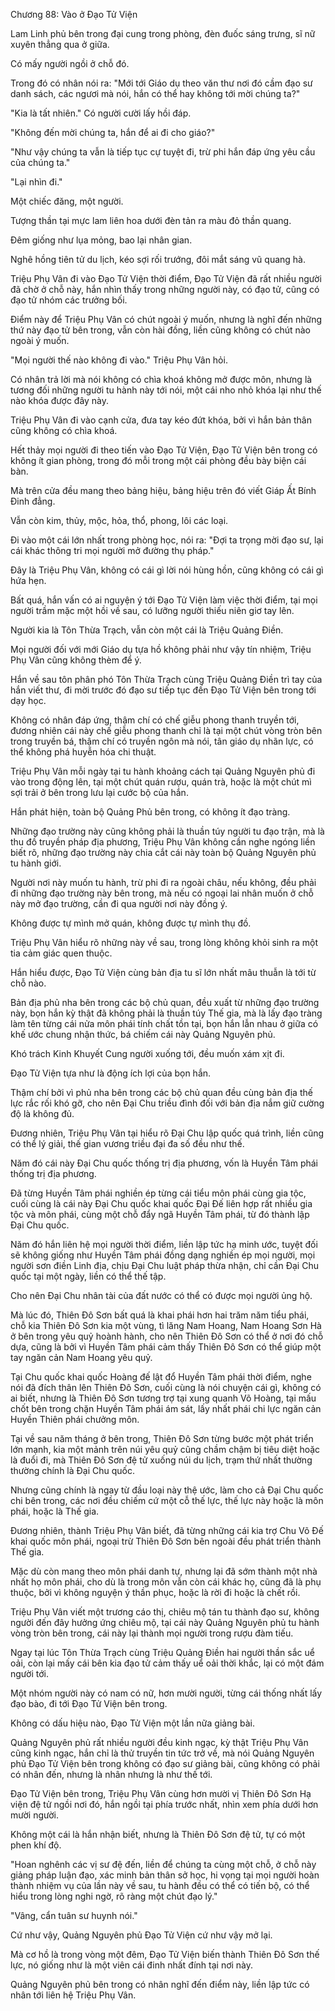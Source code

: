 




Chương 88: Vào ở Đạo Tử Viện


Lam Linh phủ bên trong đại cung trong phòng, đèn đuốc sáng trưng, sĩ nữ xuyên thẳng qua ở giữa.

Có mấy người ngồi ở chỗ đó.

Trong đó có nhân nói ra: "Mới tới Giáo dụ theo văn thư nơi đó cầm đạo sư danh sách, các ngươi mà nói, hắn có thể hay không tới mời chúng ta?"

"Kia là tất nhiên." Có người cười lấy hồi đáp.

"Không đến mời chúng ta, hắn để ai đi cho giáo?"

"Như vậy chúng ta vẫn là tiếp tục cự tuyệt đi, trừ phi hắn đáp ứng yêu cầu của chúng ta."

"Lại nhìn đi."

Một chiếc đăng, một người.

Tượng thần tại mực lam liên hoa dưới đèn tản ra màu đỏ thần quang.

Đêm giống như lụa mỏng, bao lại nhân gian.

Nghê hồng tiên tử du lịch, kéo sợi rối trướng, đôi mắt sáng vũ quang hà.

Triệu Phụ Vân đi vào Đạo Tử Viện thời điểm, Đạo Tử Viện đã rất nhiều người đã chờ ở chỗ này, hắn nhìn thấy trong những người này, có đạo tử, cũng có đạo tử nhóm các trưởng bối.

Điểm này để Triệu Phụ Vân có chút ngoài ý muốn, nhưng là nghĩ đến những thứ này đạo tử bên trong, vẫn còn hài đồng, liền cũng không có chút nào ngoài ý muốn.

"Mọi người thế nào không đi vào." Triệu Phụ Vân hỏi.

Có nhân trả lời mà nói không có chìa khoá không mở được môn, nhưng là tương đối những người tu hành này tới nói, một cái nho nhỏ khóa lại như thế nào khóa được đây này.

Triệu Phụ Vân đi vào cạnh cửa, đưa tay kéo đứt khóa, bởi vì hắn bản thân cũng không có chìa khoá.

Hết thảy mọi người đi theo tiến vào Đạo Tử Viện, Đạo Tử Viện bên trong có không ít gian phòng, trong đó mỗi trong một cái phòng đều bày biện cái bàn.

Mà trên cửa đều mang theo bảng hiệu, bảng hiệu trên đó viết Giáp Ất Bính Đinh đẳng.

Vẫn còn kim, thủy, mộc, hỏa, thổ, phong, lôi các loại.

Đi vào một cái lớn nhất trong phòng học, nói ra: "Đợi ta trọng mời đạo sư, lại cái khác thông tri mọi người mở đường thụ pháp."

Đây là Triệu Phụ Vân, không có cái gì lời nói hùng hồn, cũng không có cái gì hứa hẹn.

Bất quá, hắn vấn có ai nguyện ý tới Đạo Tử Viện làm việc thời điểm, tại mọi người trầm mặc một hồi về sau, có lưỡng người thiếu niên giơ tay lên.

Người kia là Tôn Thừa Trạch, vẫn còn một cái là Triệu Quảng Điền.

Mọi người đối với mới Giáo dụ tựa hồ không phải như vậy tín nhiệm, Triệu Phụ Vân cũng không thèm để ý.

Hắn về sau tôn phân phó Tôn Thừa Trạch cùng Triệu Quảng Điền trì tay của hắn viết thư, đi mời trước đó đạo sư tiếp tục đến Đạo Tử Viện bên trong tới dạy học.

Không có nhân đáp ứng, thậm chí có chế giễu phong thanh truyền tới, đương nhiên cái này chế giễu phong thanh chỉ là tại một chút vòng tròn bên trong truyền bá, thậm chí có truyền ngôn mà nói, tân giáo dụ nhãn lực, có thể không phá huyễn hóa chi thuật.

Triệu Phụ Vân mỗi ngày tại tu hành khoảng cách tại Quảng Nguyên phủ đi vào trong động lên, tại một chút quán rượu, quán trà, hoặc là một chút mì sợi trải ở bên trong lưu lại cước bộ của hắn.

Hắn phát hiện, toàn bộ Quảng Phủ bên trong, có không ít đạo tràng.

Những đạo trường này cũng không phải là thuần túy người tu đạo trận, mà là thu đồ truyền pháp địa phương, Triệu Phụ Vân không cần nghe ngóng liền biết rõ, những đạo trường này chia cắt cái này toàn bộ Quảng Nguyên phủ tu hành giới.

Người nơi này muốn tu hành, trừ phi đi ra ngoài châu, nếu không, đều phải đi những đạo trường này bên trong, mà nếu có ngoại lai nhân muốn ở chỗ này mở đạo trường, cần đi qua người nơi này đồng ý.

Không được tự mình mở quán, không được tự mình thụ đồ.

Triệu Phụ Vân hiểu rõ những này về sau, trong lòng không khỏi sinh ra một tia cảm giác quen thuộc.

Hắn hiểu được, Đạo Tử Viện cùng bản địa tu sĩ lớn nhất mâu thuẫn là tới từ chỗ nào.

Bản địa phủ nha bên trong các bộ chủ quan, đều xuất từ những đạo trường này, bọn hắn kỳ thật đã không phải là thuần túy Thế gia, mà là lấy đạo tràng làm tên từng cái nửa môn phái tính chất tồn tại, bọn hắn lẫn nhau ở giữa có khế ước chung nhận thức, bá chiếm cái này Quảng Nguyên phủ.

Khó trách Kinh Khuyết Cung người xuống tới, đều muốn xám xịt đi.

Đạo Tử Viện tựa như là động ích lợi của bọn hắn.

Thậm chí bởi vì phủ nha bên trong các bộ chủ quan đều cùng bản địa thế lực rắc rối khó gỡ, cho nên Đại Chu triều đình đối với bản địa nắm giữ cường độ là không đủ.

Đương nhiên, Triệu Phụ Vân tại hiểu rõ Đại Chu lập quốc quá trình, liền cũng có thể lý giải, thế gian vương triều đại đa số đều như thế.

Năm đó cái này Đại Chu quốc thống trị địa phương, vốn là Huyền Tâm phái thống trị địa phương.

Đã từng Huyền Tâm phái nghiền ép từng cái tiểu môn phái cùng gia tộc, cuối cùng là cái này Đại Chu quốc khai quốc Đại Đế liên hợp rất nhiều gia tộc và môn phái, cùng một chỗ đẩy ngã Huyền Tâm phái, từ đó thành lập Đại Chu quốc.

Năm đó hắn liên hệ mọi người thời điểm, liền lập tức hạ minh ước, tuyệt đối sẽ không giống như Huyền Tâm phái đồng dạng nghiền ép mọi người, mọi người sơn điền Linh địa, chịu Đại Chu luật pháp thừa nhận, chỉ cần Đại Chu quốc tại một ngày, liền có thể thế tập.

Cho nên Đại Chu nhân tài của đất nước có thể có được mọi người ủng hộ.

Mà lúc đó, Thiên Đô Sơn bất quá là khai phái hơn hai trăm năm tiểu phái, chỗ kia Thiên Đô Sơn kia một vùng, tì lăng Nam Hoang, Nam Hoang Sơn Hà ở bên trong yêu quỷ hoành hành, cho nên Thiên Đô Sơn có thể ở nơi đó chỗ dựa, cũng là bởi vì Huyền Tâm phái cảm thấy Thiên Đô Sơn có thể giúp một tay ngăn cản Nam Hoang yêu quỷ.

Tại Chu quốc khai quốc Hoàng đế lật đổ Huyền Tâm phái thời điểm, nghe nói đã đích thân lên Thiên Đô Sơn, cuối cùng là nói chuyện cái gì, không có ai biết, nhưng là Thiên Đô Sơn tương trợ tại xung quanh Võ Hoàng, tại mấu chốt bên trong chặn Huyền Tâm phái ám sát, lấy nhất phái chi lực ngăn cản Huyền Thiên phái chưởng môn.

Tại về sau năm tháng ở bên trong, Thiên Đô Sơn từng bước một phát triển lớn mạnh, kia một mảnh trên núi yêu quỷ cũng chầm chậm bị tiêu diệt hoặc là đuổi đi, mà Thiên Đô Sơn đệ tử xuống núi du lịch, trạm thứ nhất thường thường chính là Đại Chu quốc.

Nhưng cũng chính là ngay từ đầu loại này thệ ước, làm cho cả Đại Chu quốc chi bên trong, các nơi đều chiếm cứ một cỗ thế lực, thế lực này hoặc là môn phái, hoặc là Thế gia.

Đương nhiên, thành Triệu Phụ Vân biết, đã từng những cái kia trợ Chu Võ Đế khai quốc môn phái, ngoại trừ Thiên Đô Sơn bên ngoài đều phát triển thành Thế gia.

Mặc dù còn mang theo môn phái danh tự, nhưng lại đã sớm thành một nhà nhất họ môn phái, cho dù là trong môn vẫn còn cái khác họ, cũng đã là phụ thuộc, bởi vì không nguyện ý thần phục, hoặc là rời đi hoặc là chết rồi.

Triệu Phụ Vân viết một trương cáo thị, chiêu mộ tán tu thành đạo sư, không người đến đây hưởng ứng chiêu mộ, tại cái này Quảng Nguyên phủ tu hành vòng tròn bên trong, cái này lại thành mọi người trong rượu đàm tiếu.

Ngay tại lúc Tôn Thừa Trạch cùng Triệu Quảng Điền hai người thần sắc uể oải, còn lại mấy cái bên kia đạo tử cảm thấy uể oải thời khắc, lại có một đám người tới.

Một nhóm người này có nam có nữ, hơn mười người, từng cái thống nhất lấy đạo bào, đi tới Đạo Tử Viện bên trong.

Không có dấu hiệu nào, Đạo Tử Viện một lần nữa giảng bài.

Quảng Nguyên phủ rất nhiều người đều kinh ngạc, kỳ thật Triệu Phụ Vân cũng kinh ngạc, hắn chỉ là thử truyền tin tức trở về, mà nói Quảng Nguyên phủ Đạo Tử Viện bên trong không có đạo sư giảng bài, cũng không có phải có nhân đến, nhưng là nhân nhưng là như thế tới.

Đạo Tử Viện bên trong, Triệu Phụ Vân cùng hơn mười vị Thiên Đô Sơn Hạ viện đệ tử ngồi nơi đó, hắn ngồi tại phía trước nhất, nhìn xem phía dưới hơn mười người.

Không một cái là hắn nhận biết, nhưng là Thiên Đô Sơn đệ tử, tự có một phen khí độ.

"Hoan nghênh các vị sư đệ đến, liền để chúng ta cùng một chỗ, ở chỗ này giảng pháp luận đạo, xác minh bản thân sở học, hi vọng tại mọi người hoàn thành nhiệm vụ của lần này về sau, tu hành đều có thể có tiến bộ, có thể hiểu trong lòng nghi ngờ, rõ ràng một chút đạo lý."

"Vâng, cẩn tuân sư huynh nói."

Cứ như vậy, Quảng Nguyên phủ Đạo Tử Viện cứ như vậy mở lại.

Mà cơ hồ là trong vòng một đêm, Đạo Tử Viện biến thành Thiên Đô Sơn thế lực, nó giống như là một viên cái đinh nhất đính tại nơi này.

Quảng Nguyên phủ bên trong có nhân nghĩ đến điểm này, liền lập tức có nhân tới liên hệ Triệu Phụ Vân.




